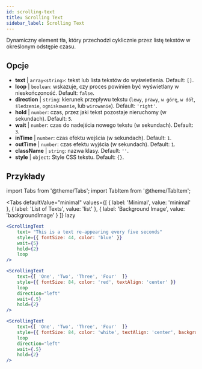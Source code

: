 ```yaml
---
id: scrolling-text
title: Scrolling Text
sidebar_label: Scrolling Text
---
```


Dynamiczny element tła, który przechodzi cyklicznie przez listę tekstów w określonym odstępie czasu.

## Opcje

* __text__ | `array<string>`: tekst lub lista tekstów do wyświetlenia. Default: `[]`.
* __loop__ | `boolean`: wskazuje, czy proces powinien być wyświetlany w nieskończoność. Default: `false`.
* __direction__ | `string`: kierunek przepływu tekstu (`lewy`, `prawy`, `w górę`, `w dół`, `śledzenie`, `ogniskowanie`, lub `wirowanie`). Default: `'right'`.
* __hold__ | `number`: czas, przez jaki tekst pozostaje nieruchomy (w sekundach). Default: `5`.
* __wait__ | `number`: czas do nadejścia nowego tekstu (w sekundach). Default: `3`.
* __inTime__ | `number`: czas efektu wejścia (w sekundach). Default: `1`.
* __outTime__ | `number`: czas efektu wyjścia (w sekundach). Default: `1`.
* __className__ | `string`: nazwa klasy. Default: `''`.
* __style__ | `object`: Style CSS tekstu. Default: `{}`.


## Przykłady


import Tabs from '@theme/Tabs';
import TabItem from '@theme/TabItem';

<Tabs
    defaultValue="minimal"
    values={[
        { label: 'Minimal', value: 'minimal' },
        { label: 'List of Texts', value: 'list' },
        { label: 'Background Image', value: 'backgroundImage' }
    ]}
    lazy
>

<TabItem value="minimal">

```jsx live
<ScrollingText
    text= "This is a text re-appearing every five seconds"
    style={{ fontSize: 44, color: 'blue' }}
    wait={5}
    hold={2}
    loop
/>
```

</TabItem>

<TabItem value="list">

```jsx live
<ScrollingText
    text={[ 'One', 'Two', 'Three', 'Four'  ]}
    style={{ fontSize: 84, color: 'red', textAlign: 'center' }}
    loop
    direction="left"
    wait={.5}
    hold={2}
/>
```

</TabItem>

<TabItem value="backgroundImage">

```jsx live
<ScrollingText
    text={[ 'One', 'Two', 'Three', 'Four'  ]}
    style={{ fontSize: 84, color: 'white', textAlign: 'center', backgroundImage: 'url(https://bit.ly/3qlRgoR)', backgroundSize: '1200px 200px' }}
    loop
    direction="left"
    wait={.5}
    hold={2}
/>
```

</TabItem>

</Tabs>
